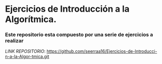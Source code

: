 # Ejercicios de Introducción a la Algorítmica.
### Este repositorio esta compuesto por una serie de ejercicios a realizar 
*_LINK REPOSITORIO_*: https://github.com/seerraa16/Ejercicios-de-Introducci-n-a-la-Algor-tmica.git


